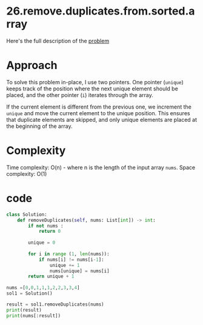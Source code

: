 # 26.remove.duplicates.from.sorted.array

Here's the full description of the [problem](https://leetcode.com/problems/remove-duplicates-from-sorted-array/description/?envType=study-plan-v2&envId=top-interview-150)

# Approach

To solve this problem in-place, I use two pointers. One pointer (`unique`) keeps track of the position where the next unique element should be placed, and the other pointer (`i`) iterates through the array.

If the current element is different from the previous one, we increment the `unique` and move the current element to the unique position. This ensures that duplicate elements are skipped, and only unique elements are placed at the beginning of the array.

# Complexity

Time complexity: O(n) - where n is the length of the input array `nums`.
Space complexity: O(1)

# code

```python
class Solution:
    def removeDuplicates(self, nums: List[int]) -> int:
        if not nums :
            return 0
        
        unique = 0
        
        for i in range (1, len(nums)):
            if nums[i] != nums[i-1]:
                unique += 1
                nums[unique] = nums[i]
        return unique + 1 
    
nums =[0,0,1,1,1,2,2,3,3,4]
sol1 = Solution() 

result = sol1.removeDuplicates(nums)
print(result)
print(nums[:result])
```


